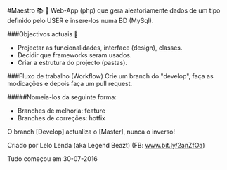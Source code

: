#Maestro :books: :electric_plug:
Web-App (php) que gera aleatoriamente dados de um tipo definido pelo USER e insere-los numa BD (MySql).

###Objectivos actuais :rocket:
- Projectar as funcionalidades, interface (design), classes.
- Decidir que frameworks seram usados.
- Criar a estrutura do projecto (pastas).

###Fluxo de trabalho (Workflow)
Crie um branch do "develop", faça as modicações e depois faça um pull request.

#####Nomeia-los da seguinte forma:
- Branches de melhoria: feature
- Branches de correções: hotfix

O branch [Develop] actualiza o [Master], nunca o inverso!


Criado por Lelo Lenda (aka Legend Beazt) (FB: www.bit.ly/2anZfOa)

Tudo começou em 30-07-2016
